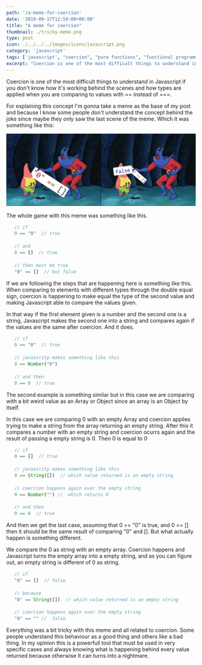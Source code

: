 ```yaml
---
path: '/a-meme-for-coercion'
date: '2019-09-17T12:59:00+00:00'
title: "A meme for coercion"
thumbnail: ./tricky-meme.png
type: post
icon: ./../../../images/icons/javascript.png
category: 'javascript'
tags: ['javascript', "coercion", "pure functions", "functional programming"]
excerpt: "Coercion is one of the most difficult things to understand in Javascript if you don't know how it's working behind the scenes and how types are applied when you are comparing to values."
---
```


Coercion is one of the most difficult things to understand in Javascript if you don't know how it's working behind the scenes and how types are applied when you are comparing to values with == instead of ===.

For explaining this concept I'm gonna take a meme as the base of my post and because I know some people don't understand the concept behind the joke since maybe they only saw the last scene of the meme. Which it was something like this:

![The tricky meme](./meme.png)

The whole game with this meme was something like this.

 ```js
    // if
    0 == "0"  // true

    // and 
    0 == []  // true
    
    // then must be true
    "0" == []  // but false
```

If we are following the steps that are happening here is something like this. When comparing to elements with different types through the double equal sign, coercion is happening to make equal the type of the second value and making Javascript able to compare the values given.

In that way if the first element given is a number and the second one is a string, Javascript makes the second one into a string and compares again if the values are the same after coercion. And it does.

 ```js
    // if
    0 == "0"  // true

    // javascritp makes something like this
    0 == Number("0")  
    
    // and then 
    0 == 0  // true
```

The second example is something similar but in this case we are comparing with a bit weird value as an Array or Object since an array is an Object by itself. 

In this case we are comparing 0 with an empty Array and coercion applies trying to make a string from the array returning an empty string. After this it compares a number with an empty string and coercion ocurrs again and the result of passing a empty string is 0. Then 0 is equal to 0


 ```js
    // if
    0 == []  // true

    // javascritp makes something like this
    0 == String([])  // which value returned is an empty string
    
    // coercion happens again over the empty string
    0 == Number("") //  which returns 0

    // and then 
    0 == 0  // true
```

And then we get the last case, assuming that 0 == "0" is true, and 0 == [] then it should be the same result of comparing "0" and []. But what actually happen is something different.

We compare the 0 as string with an empty array. Coercion happens and Javascript turns the empty array into a empty string, and as you can figure out, an empty string is different of 0 as string. 

 ```js
    // if
    "0" == []  // false

    // because
    "0" == String([])  // which value returned is an empty string
    
    // coercion happens again over the empty string
    "0" == "" //  false
```

Everything was a bit tricky with this meme and all related to coercion. Some people understand this behaviour as a good thing and others like a bad thing. In my opinion this is a powerfull tool that must be used in very specific cases and always knowing what is happening behind every value returned because otherwise It can turns into a nightmare.  
